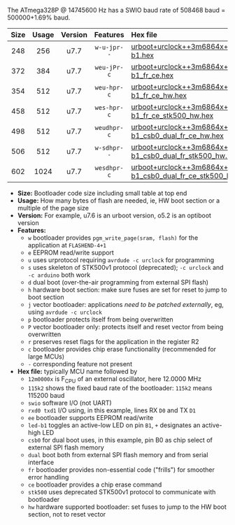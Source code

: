 The ATmega328P @ 14745600 Hz has a SWIO baud rate of 508468 baud = 500000+1.69% baud.

|Size|Usage|Version|Features|Hex file|
|:-:|:-:|:-:|:-:|:--|
|248|256|u7.7|`w-u-jpr--`|[urboot+urclock++3m6864x++125k0_swio_rxd0_txd1_led-b1.hex](https://raw.githubusercontent.com/stefanrueger/urboot.hex/main/boards/urclock/external_oscillator/fcpu++3m6864_Hz/br++125k0_bps/urboot+urclock++3m6864x++125k0_swio_rxd0_txd1_led-b1.hex)|
|372|384|u7.7|`weu-jPr-c`|[urboot+urclock++3m6864x++125k0_swio_rxd0_txd1_ee_led-b1_fr_ce.hex](https://raw.githubusercontent.com/stefanrueger/urboot.hex/main/boards/urclock/external_oscillator/fcpu++3m6864_Hz/br++125k0_bps/urboot+urclock++3m6864x++125k0_swio_rxd0_txd1_ee_led-b1_fr_ce.hex)|
|354|512|u7.7|`weu-hpr-c`|[urboot+urclock++3m6864x++125k0_swio_rxd0_txd1_ee_led-b1_fr_ce_hw.hex](https://raw.githubusercontent.com/stefanrueger/urboot.hex/main/boards/urclock/external_oscillator/fcpu++3m6864_Hz/br++125k0_bps/urboot+urclock++3m6864x++125k0_swio_rxd0_txd1_ee_led-b1_fr_ce_hw.hex)|
|458|512|u7.7|`wes-hpr-c`|[urboot+urclock++3m6864x++125k0_swio_rxd0_txd1_ee_led-b1_fr_ce_stk500_hw.hex](https://raw.githubusercontent.com/stefanrueger/urboot.hex/main/boards/urclock/external_oscillator/fcpu++3m6864_Hz/br++125k0_bps/urboot+urclock++3m6864x++125k0_swio_rxd0_txd1_ee_led-b1_fr_ce_stk500_hw.hex)|
|498|512|u7.7|`weudhpr-c`|[urboot+urclock++3m6864x++125k0_swio_rxd0_txd1_ee_led-b1_csb0_dual_fr_ce_hw.hex](https://raw.githubusercontent.com/stefanrueger/urboot.hex/main/boards/urclock/external_oscillator/fcpu++3m6864_Hz/br++125k0_bps/urboot+urclock++3m6864x++125k0_swio_rxd0_txd1_ee_led-b1_csb0_dual_fr_ce_hw.hex)|
|506|512|u7.7|`w-sdhpr--`|[urboot+urclock++3m6864x++125k0_swio_rxd0_txd1_led-b1_csb0_dual_fr_stk500_hw.hex](https://raw.githubusercontent.com/stefanrueger/urboot.hex/main/boards/urclock/external_oscillator/fcpu++3m6864_Hz/br++125k0_bps/urboot+urclock++3m6864x++125k0_swio_rxd0_txd1_led-b1_csb0_dual_fr_stk500_hw.hex)|
|602|1024|u7.7|`wesdhpr-c`|[urboot+urclock++3m6864x++125k0_swio_rxd0_txd1_ee_led-b1_csb0_dual_fr_ce_stk500_hw.hex](https://raw.githubusercontent.com/stefanrueger/urboot.hex/main/boards/urclock/external_oscillator/fcpu++3m6864_Hz/br++125k0_bps/urboot+urclock++3m6864x++125k0_swio_rxd0_txd1_ee_led-b1_csb0_dual_fr_ce_stk500_hw.hex)|

- **Size:** Bootloader code size including small table at top end
- **Usage:** How many bytes of flash are needed, ie, HW boot section or a multiple of the page size
- **Version:** For example, u7.6 is an urboot version, o5.2 is an optiboot version
- **Features:**
  + `w` bootloader provides `pgm_write_page(sram, flash)` for the application at `FLASHEND-4+1`
  + `e` EEPROM read/write support
  + `u` uses urprotocol requiring `avrdude -c urclock` for programming
  + `s` uses skeleton of STK500v1 protocol (deprecated); `-c urclock` and `-c arduino` both work
  + `d` dual boot (over-the-air programming from external SPI flash)
  + `h` hardware boot section: make sure fuses are set for reset to jump to boot section
  + `j` vector bootloader: applications *need to be patched externally*, eg, using `avrdude -c urclock`
  + `p` bootloader protects itself from being overwritten
  + `P` vector bootloader only: protects itself and reset vector from being overwritten
  + `r` preserves reset flags for the application in the register R2
  + `c` bootloader provides chip erase functionality (recommended for large MCUs)
  + `-` corresponding feature not present
- **Hex file:** typically MCU name followed by
  + `12m0000x` is F<sub>CPU</sub> of an external oscillator, here 12.0000 MHz
  + `115k2` shows the fixed baud rate of the bootloader: `115k2` means 115200 baud
  + `swio` software I/O (not UART)
  + `rxd0 txd1` I/O using, in this example, lines RX `D0` and TX `D1`
  + `ee` bootloader supports EEPROM read/write
  + `led-b1` toggles an active-low LED on pin `B1`, `+` designates an active-high LED
  + `csb0` for dual boot uses, in this example, pin B0 as chip select of external SPI flash memory
  + `dual` boot both from external SPI flash memory and from serial interface
  + `fr` bootloader provides non-essential code ("frills") for smoother error handling
  + `ce` bootloader provides a chip erase command
  + `stk500` uses deprecated STK500v1 protocol to communicate with bootloader
  + `hw` hardware supported bootloader: set fuses to jump to the HW boot section, not to reset vector
